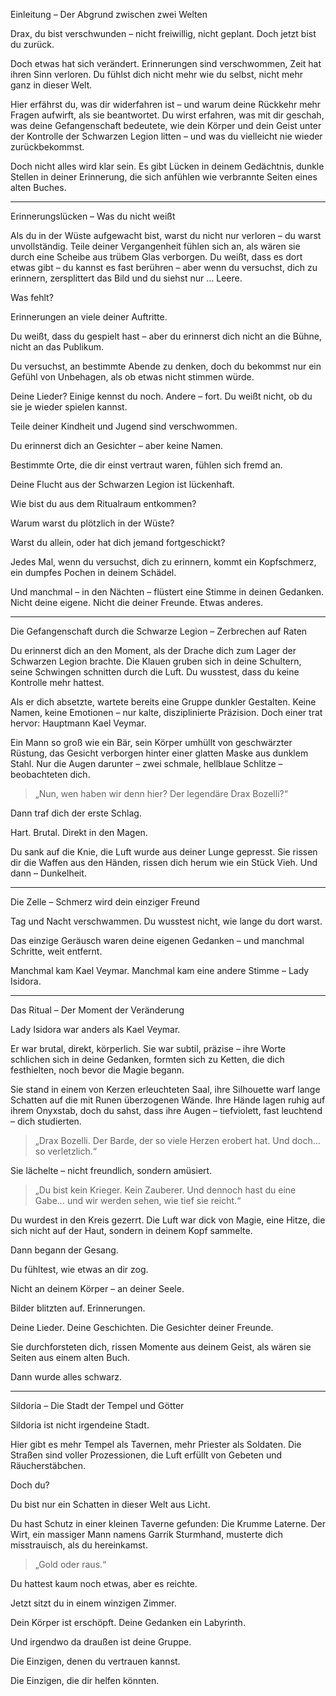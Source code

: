 Einleitung – Der Abgrund zwischen zwei Welten

Drax, du bist verschwunden – nicht freiwillig, nicht geplant. Doch jetzt bist du zurück.

Doch etwas hat sich verändert. Erinnerungen sind verschwommen, Zeit hat ihren Sinn verloren. Du fühlst dich nicht mehr wie du selbst, nicht mehr ganz in dieser Welt.

Hier erfährst du, was dir widerfahren ist – und warum deine Rückkehr mehr Fragen aufwirft, als sie beantwortet.
Du wirst erfahren, was mit dir geschah, was deine Gefangenschaft bedeutete, wie dein Körper und dein Geist unter der Kontrolle der Schwarzen Legion litten – und was du vielleicht nie wieder zurückbekommst.

Doch nicht alles wird klar sein.
Es gibt Lücken in deinem Gedächtnis, dunkle Stellen in deiner Erinnerung, die sich anfühlen wie verbrannte Seiten eines alten Buches.


---

Erinnerungslücken – Was du nicht weißt

Als du in der Wüste aufgewacht bist, warst du nicht nur verloren – du warst unvollständig.
Teile deiner Vergangenheit fühlen sich an, als wären sie durch eine Scheibe aus trübem Glas verborgen.
Du weißt, dass es dort etwas gibt – du kannst es fast berühren – aber wenn du versuchst, dich zu erinnern, zersplittert das Bild und du siehst nur … Leere.

Was fehlt?

Erinnerungen an viele deiner Auftritte.

Du weißt, dass du gespielt hast – aber du erinnerst dich nicht an die Bühne, nicht an das Publikum.

Du versuchst, an bestimmte Abende zu denken, doch du bekommst nur ein Gefühl von Unbehagen, als ob etwas nicht stimmen würde.

Deine Lieder? Einige kennst du noch. Andere – fort. Du weißt nicht, ob du sie je wieder spielen kannst.


Teile deiner Kindheit und Jugend sind verschwommen.

Du erinnerst dich an Gesichter – aber keine Namen.

Bestimmte Orte, die dir einst vertraut waren, fühlen sich fremd an.


Deine Flucht aus der Schwarzen Legion ist lückenhaft.

Wie bist du aus dem Ritualraum entkommen?

Warum warst du plötzlich in der Wüste?

Warst du allein, oder hat dich jemand fortgeschickt?



Jedes Mal, wenn du versuchst, dich zu erinnern, kommt ein Kopfschmerz, ein dumpfes Pochen in deinem Schädel.

Und manchmal – in den Nächten – flüstert eine Stimme in deinen Gedanken.
Nicht deine eigene. Nicht die deiner Freunde.
Etwas anderes.


---

Die Gefangenschaft durch die Schwarze Legion – Zerbrechen auf Raten

Du erinnerst dich an den Moment, als der Drache dich zum Lager der Schwarzen Legion brachte. Die Klauen gruben sich in deine Schultern, seine Schwingen schnitten durch die Luft. Du wusstest, dass du keine Kontrolle mehr hattest.

Als er dich absetzte, wartete bereits eine Gruppe dunkler Gestalten. Keine Namen, keine Emotionen – nur kalte, disziplinierte Präzision. Doch einer trat hervor: Hauptmann Kael Veymar.

Ein Mann so groß wie ein Bär, sein Körper umhüllt von geschwärzter Rüstung, das Gesicht verborgen hinter einer glatten Maske aus dunklem Stahl. Nur die Augen darunter – zwei schmale, hellblaue Schlitze – beobachteten dich.

> „Nun, wen haben wir denn hier? Der legendäre Drax Bozelli?“



Dann traf dich der erste Schlag.

Hart. Brutal. Direkt in den Magen.

Du sank auf die Knie, die Luft wurde aus deiner Lunge gepresst. Sie rissen dir die Waffen aus den Händen, rissen dich herum wie ein Stück Vieh. Und dann – Dunkelheit.


---

Die Zelle – Schmerz wird dein einziger Freund

Tag und Nacht verschwammen. Du wusstest nicht, wie lange du dort warst.

Das einzige Geräusch waren deine eigenen Gedanken – und manchmal Schritte, weit entfernt.

Manchmal kam Kael Veymar.
Manchmal kam eine andere Stimme – Lady Isidora.


---

Das Ritual – Der Moment der Veränderung

Lady Isidora war anders als Kael Veymar.

Er war brutal, direkt, körperlich. Sie war subtil, präzise – ihre Worte schlichen sich in deine Gedanken, formten sich zu Ketten, die dich festhielten, noch bevor die Magie begann.

Sie stand in einem von Kerzen erleuchteten Saal, ihre Silhouette warf lange Schatten auf die mit Runen überzogenen Wände. Ihre Hände lagen ruhig auf ihrem Onyxstab, doch du sahst, dass ihre Augen – tiefviolett, fast leuchtend – dich studierten.

> „Drax Bozelli. Der Barde, der so viele Herzen erobert hat. Und doch… so verletzlich.“



Sie lächelte – nicht freundlich, sondern amüsiert.

> „Du bist kein Krieger. Kein Zauberer. Und dennoch hast du eine Gabe… und wir werden sehen, wie tief sie reicht.“



Du wurdest in den Kreis gezerrt. Die Luft war dick von Magie, eine Hitze, die sich nicht auf der Haut, sondern in deinem Kopf sammelte.

Dann begann der Gesang.

Du fühltest, wie etwas an dir zog.

Nicht an deinem Körper – an deiner Seele.

Bilder blitzten auf. Erinnerungen.

Deine Lieder. Deine Geschichten. Die Gesichter deiner Freunde.

Sie durchforsteten dich, rissen Momente aus deinem Geist, als wären sie Seiten aus einem alten Buch.

Dann wurde alles schwarz.


---

Sildoria – Die Stadt der Tempel und Götter

Sildoria ist nicht irgendeine Stadt.

Hier gibt es mehr Tempel als Tavernen, mehr Priester als Soldaten.
Die Straßen sind voller Prozessionen, die Luft erfüllt von Gebeten und Räucherstäbchen.

Doch du?

Du bist nur ein Schatten in dieser Welt aus Licht.

Du hast Schutz in einer kleinen Taverne gefunden: Die Krumme Laterne.
Der Wirt, ein massiger Mann namens Garrik Sturmhand, musterte dich misstrauisch, als du hereinkamst.

> „Gold oder raus.“



Du hattest kaum noch etwas, aber es reichte.

Jetzt sitzt du in einem winzigen Zimmer.

Dein Körper ist erschöpft. Deine Gedanken ein Labyrinth.

Und irgendwo da draußen ist deine Gruppe.

Die Einzigen, denen du vertrauen kannst.

Die Einzigen, die dir helfen könnten.